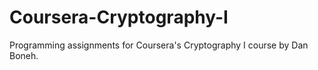 # Coursera-Cryptography-I
Programming assignments for Coursera's Cryptography I course by Dan Boneh.
